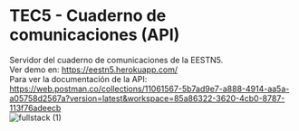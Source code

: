 # TEC5 - Cuaderno de comunicaciones (API)

Servidor del cuaderno de comunicaciones de la EESTN5.<br>
Ver demo en: https://eestn5.herokuapp.com/ <br>
Para ver la documentación de la API: https://web.postman.co/collections/11061567-5b7ad9e7-a888-4914-aa5a-a05758d2567a?version=latest&workspace=85a86322-3620-4cb0-8787-113f76adeecb <br>
![fullstack (1)](https://user-images.githubusercontent.com/63746055/97009209-335d0800-151a-11eb-8efb-1dad9aa6292e.jpg)
